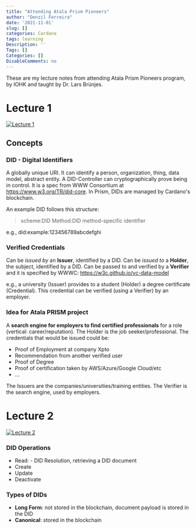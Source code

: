 ```yaml
---
title: "Attending Atala Prism Pioneers"
author: "Denzil Ferreira"
date: '2021-11-01'
slug: []
categories: Cardano
tags: learning
Description: ''
Tags: []
Categories: []
DisableComments: no
---
```


These are my lecture notes from attending Atala Prism Pioneers program, by IOHK and taught by Dr. Lars Brünjes.

# Lecture 1

[![Lecture 1](https://img.youtube.com/vi/9MoWZ_dHqpE/0.jpg)](https://www.youtube.com/watch?v=9MoWZ_dHqpE)

## Concepts

### DID - Digital Identifiers

A globally unique URI. It can identify a person, organization, thing, data model, abstract entity. A DID-Controller can cryptographically prove being in control. It is a spec from WWW Consortium at https://www.w3.org/TR/did-core. In Prism, DIDs are managed by Cardano's blockchain.

An example DID follows this structure:

> scheme:DID Method:DID method-specific identifier

e.g.,
did:example:123456789abcdefghi

### Verified Credentials

Can be *issued by* an **Issuer**, identified by a DID. Can be *issued to* a **Holder**, the subject, identified by a DID. Can be passed to and verified by a **Verifier** and it is specified by WWWC: https://w3c.github.io/vc-data-model

e.g., a university (Issuer) provides to a student (Holder) a degree certificate (Credential). This credential can be verified (using a Verifier) by an employer.

### Idea for Atala PRISM project

A **search engine for employers to find certified professionals** for a role (vertical: career/reputation). The Holder is the job seeker/professional. The credentials that would be issued could be:

- Proof of Employment at company Xpto
- Recommendation from another verified user
- Proof of Degree
- Proof of certification taken by AWS/Azure/Google Cloud/etc
- ...

The Issuers are the companies/universities/training entities. The Verifier is the search engine, used by employers.

# Lecture 2

[![Lecture 2](https://img.youtube.com/vi/KjWORZnbllE/0.jpg)](https://www.youtube.com/watch?v=KjWORZnbllE)

### DID Operations

- Read: - DID Resolution, retrieving a DID document
- Create
- Update
- Deactivate

### Types of DIDs

- **Long Form**: not stored in the blockchain, document payload is stored in the DID
- **Canonical**: stored in the blockchain